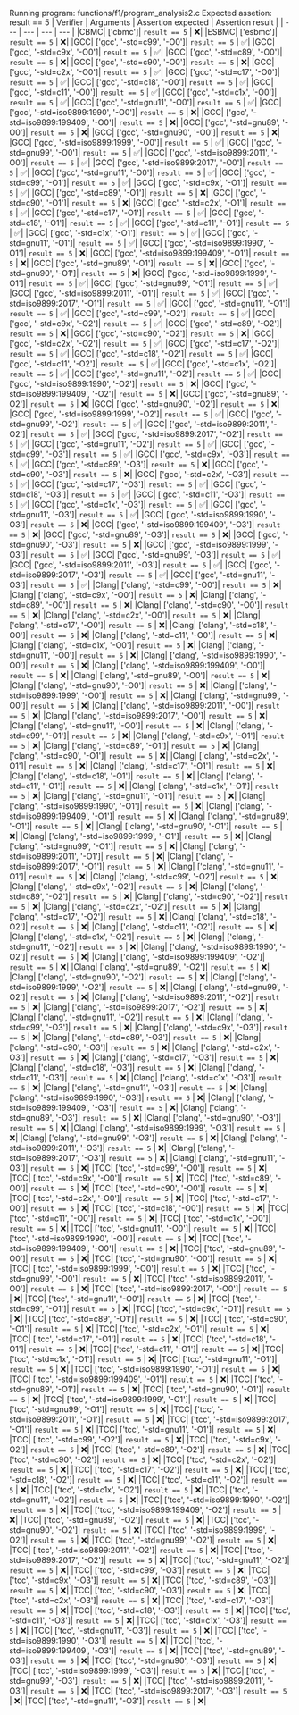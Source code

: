 Running program: functions/f1/program_analysis2.c
Expected assetion: result == 5
| Verifier | Arguments | Assertion expected | Assertion result |
| --- | --- | --- | --- |
|CBMC| ['cbmc']| `result == 5` | ❌️|
|ESBMC| ['esbmc']| `result == 5` | ❌️|
|GCC| ['gcc', '-std=c99', '-O0']| `result == 5` | ✅️|
|GCC| ['gcc', '-std=c9x', '-O0']| `result == 5` | ✅️|
|GCC| ['gcc', '-std=c89', '-O0']| `result == 5` | ❌️|
|GCC| ['gcc', '-std=c90', '-O0']| `result == 5` | ❌️|
|GCC| ['gcc', '-std=c2x', '-O0']| `result == 5` | ✅️|
|GCC| ['gcc', '-std=c17', '-O0']| `result == 5` | ✅️|
|GCC| ['gcc', '-std=c18', '-O0']| `result == 5` | ✅️|
|GCC| ['gcc', '-std=c11', '-O0']| `result == 5` | ✅️|
|GCC| ['gcc', '-std=c1x', '-O0']| `result == 5` | ✅️|
|GCC| ['gcc', '-std=gnu11', '-O0']| `result == 5` | ✅️|
|GCC| ['gcc', '-std=iso9899:1990', '-O0']| `result == 5` | ❌️|
|GCC| ['gcc', '-std=iso9899:199409', '-O0']| `result == 5` | ❌️|
|GCC| ['gcc', '-std=gnu89', '-O0']| `result == 5` | ❌️|
|GCC| ['gcc', '-std=gnu90', '-O0']| `result == 5` | ❌️|
|GCC| ['gcc', '-std=iso9899:1999', '-O0']| `result == 5` | ✅️|
|GCC| ['gcc', '-std=gnu99', '-O0']| `result == 5` | ✅️|
|GCC| ['gcc', '-std=iso9899:2011', '-O0']| `result == 5` | ✅️|
|GCC| ['gcc', '-std=iso9899:2017', '-O0']| `result == 5` | ✅️|
|GCC| ['gcc', '-std=gnu11', '-O0']| `result == 5` | ✅️|
|GCC| ['gcc', '-std=c99', '-O1']| `result == 5` | ✅️|
|GCC| ['gcc', '-std=c9x', '-O1']| `result == 5` | ✅️|
|GCC| ['gcc', '-std=c89', '-O1']| `result == 5` | ❌️|
|GCC| ['gcc', '-std=c90', '-O1']| `result == 5` | ❌️|
|GCC| ['gcc', '-std=c2x', '-O1']| `result == 5` | ✅️|
|GCC| ['gcc', '-std=c17', '-O1']| `result == 5` | ✅️|
|GCC| ['gcc', '-std=c18', '-O1']| `result == 5` | ✅️|
|GCC| ['gcc', '-std=c11', '-O1']| `result == 5` | ✅️|
|GCC| ['gcc', '-std=c1x', '-O1']| `result == 5` | ✅️|
|GCC| ['gcc', '-std=gnu11', '-O1']| `result == 5` | ✅️|
|GCC| ['gcc', '-std=iso9899:1990', '-O1']| `result == 5` | ❌️|
|GCC| ['gcc', '-std=iso9899:199409', '-O1']| `result == 5` | ❌️|
|GCC| ['gcc', '-std=gnu89', '-O1']| `result == 5` | ❌️|
|GCC| ['gcc', '-std=gnu90', '-O1']| `result == 5` | ❌️|
|GCC| ['gcc', '-std=iso9899:1999', '-O1']| `result == 5` | ✅️|
|GCC| ['gcc', '-std=gnu99', '-O1']| `result == 5` | ✅️|
|GCC| ['gcc', '-std=iso9899:2011', '-O1']| `result == 5` | ✅️|
|GCC| ['gcc', '-std=iso9899:2017', '-O1']| `result == 5` | ✅️|
|GCC| ['gcc', '-std=gnu11', '-O1']| `result == 5` | ✅️|
|GCC| ['gcc', '-std=c99', '-O2']| `result == 5` | ✅️|
|GCC| ['gcc', '-std=c9x', '-O2']| `result == 5` | ✅️|
|GCC| ['gcc', '-std=c89', '-O2']| `result == 5` | ❌️|
|GCC| ['gcc', '-std=c90', '-O2']| `result == 5` | ❌️|
|GCC| ['gcc', '-std=c2x', '-O2']| `result == 5` | ✅️|
|GCC| ['gcc', '-std=c17', '-O2']| `result == 5` | ✅️|
|GCC| ['gcc', '-std=c18', '-O2']| `result == 5` | ✅️|
|GCC| ['gcc', '-std=c11', '-O2']| `result == 5` | ✅️|
|GCC| ['gcc', '-std=c1x', '-O2']| `result == 5` | ✅️|
|GCC| ['gcc', '-std=gnu11', '-O2']| `result == 5` | ✅️|
|GCC| ['gcc', '-std=iso9899:1990', '-O2']| `result == 5` | ❌️|
|GCC| ['gcc', '-std=iso9899:199409', '-O2']| `result == 5` | ❌️|
|GCC| ['gcc', '-std=gnu89', '-O2']| `result == 5` | ❌️|
|GCC| ['gcc', '-std=gnu90', '-O2']| `result == 5` | ❌️|
|GCC| ['gcc', '-std=iso9899:1999', '-O2']| `result == 5` | ✅️|
|GCC| ['gcc', '-std=gnu99', '-O2']| `result == 5` | ✅️|
|GCC| ['gcc', '-std=iso9899:2011', '-O2']| `result == 5` | ✅️|
|GCC| ['gcc', '-std=iso9899:2017', '-O2']| `result == 5` | ✅️|
|GCC| ['gcc', '-std=gnu11', '-O2']| `result == 5` | ✅️|
|GCC| ['gcc', '-std=c99', '-O3']| `result == 5` | ✅️|
|GCC| ['gcc', '-std=c9x', '-O3']| `result == 5` | ✅️|
|GCC| ['gcc', '-std=c89', '-O3']| `result == 5` | ❌️|
|GCC| ['gcc', '-std=c90', '-O3']| `result == 5` | ❌️|
|GCC| ['gcc', '-std=c2x', '-O3']| `result == 5` | ✅️|
|GCC| ['gcc', '-std=c17', '-O3']| `result == 5` | ✅️|
|GCC| ['gcc', '-std=c18', '-O3']| `result == 5` | ✅️|
|GCC| ['gcc', '-std=c11', '-O3']| `result == 5` | ✅️|
|GCC| ['gcc', '-std=c1x', '-O3']| `result == 5` | ✅️|
|GCC| ['gcc', '-std=gnu11', '-O3']| `result == 5` | ✅️|
|GCC| ['gcc', '-std=iso9899:1990', '-O3']| `result == 5` | ❌️|
|GCC| ['gcc', '-std=iso9899:199409', '-O3']| `result == 5` | ❌️|
|GCC| ['gcc', '-std=gnu89', '-O3']| `result == 5` | ❌️|
|GCC| ['gcc', '-std=gnu90', '-O3']| `result == 5` | ❌️|
|GCC| ['gcc', '-std=iso9899:1999', '-O3']| `result == 5` | ✅️|
|GCC| ['gcc', '-std=gnu99', '-O3']| `result == 5` | ✅️|
|GCC| ['gcc', '-std=iso9899:2011', '-O3']| `result == 5` | ✅️|
|GCC| ['gcc', '-std=iso9899:2017', '-O3']| `result == 5` | ✅️|
|GCC| ['gcc', '-std=gnu11', '-O3']| `result == 5` | ✅️|
|Clang| ['clang', '-std=c99', '-O0']| `result == 5` | ❌️|
|Clang| ['clang', '-std=c9x', '-O0']| `result == 5` | ❌️|
|Clang| ['clang', '-std=c89', '-O0']| `result == 5` | ❌️|
|Clang| ['clang', '-std=c90', '-O0']| `result == 5` | ❌️|
|Clang| ['clang', '-std=c2x', '-O0']| `result == 5` | ❌️|
|Clang| ['clang', '-std=c17', '-O0']| `result == 5` | ❌️|
|Clang| ['clang', '-std=c18', '-O0']| `result == 5` | ❌️|
|Clang| ['clang', '-std=c11', '-O0']| `result == 5` | ❌️|
|Clang| ['clang', '-std=c1x', '-O0']| `result == 5` | ❌️|
|Clang| ['clang', '-std=gnu11', '-O0']| `result == 5` | ❌️|
|Clang| ['clang', '-std=iso9899:1990', '-O0']| `result == 5` | ❌️|
|Clang| ['clang', '-std=iso9899:199409', '-O0']| `result == 5` | ❌️|
|Clang| ['clang', '-std=gnu89', '-O0']| `result == 5` | ❌️|
|Clang| ['clang', '-std=gnu90', '-O0']| `result == 5` | ❌️|
|Clang| ['clang', '-std=iso9899:1999', '-O0']| `result == 5` | ❌️|
|Clang| ['clang', '-std=gnu99', '-O0']| `result == 5` | ❌️|
|Clang| ['clang', '-std=iso9899:2011', '-O0']| `result == 5` | ❌️|
|Clang| ['clang', '-std=iso9899:2017', '-O0']| `result == 5` | ❌️|
|Clang| ['clang', '-std=gnu11', '-O0']| `result == 5` | ❌️|
|Clang| ['clang', '-std=c99', '-O1']| `result == 5` | ❌️|
|Clang| ['clang', '-std=c9x', '-O1']| `result == 5` | ❌️|
|Clang| ['clang', '-std=c89', '-O1']| `result == 5` | ❌️|
|Clang| ['clang', '-std=c90', '-O1']| `result == 5` | ❌️|
|Clang| ['clang', '-std=c2x', '-O1']| `result == 5` | ❌️|
|Clang| ['clang', '-std=c17', '-O1']| `result == 5` | ❌️|
|Clang| ['clang', '-std=c18', '-O1']| `result == 5` | ❌️|
|Clang| ['clang', '-std=c11', '-O1']| `result == 5` | ❌️|
|Clang| ['clang', '-std=c1x', '-O1']| `result == 5` | ❌️|
|Clang| ['clang', '-std=gnu11', '-O1']| `result == 5` | ❌️|
|Clang| ['clang', '-std=iso9899:1990', '-O1']| `result == 5` | ❌️|
|Clang| ['clang', '-std=iso9899:199409', '-O1']| `result == 5` | ❌️|
|Clang| ['clang', '-std=gnu89', '-O1']| `result == 5` | ❌️|
|Clang| ['clang', '-std=gnu90', '-O1']| `result == 5` | ❌️|
|Clang| ['clang', '-std=iso9899:1999', '-O1']| `result == 5` | ❌️|
|Clang| ['clang', '-std=gnu99', '-O1']| `result == 5` | ❌️|
|Clang| ['clang', '-std=iso9899:2011', '-O1']| `result == 5` | ❌️|
|Clang| ['clang', '-std=iso9899:2017', '-O1']| `result == 5` | ❌️|
|Clang| ['clang', '-std=gnu11', '-O1']| `result == 5` | ❌️|
|Clang| ['clang', '-std=c99', '-O2']| `result == 5` | ❌️|
|Clang| ['clang', '-std=c9x', '-O2']| `result == 5` | ❌️|
|Clang| ['clang', '-std=c89', '-O2']| `result == 5` | ❌️|
|Clang| ['clang', '-std=c90', '-O2']| `result == 5` | ❌️|
|Clang| ['clang', '-std=c2x', '-O2']| `result == 5` | ❌️|
|Clang| ['clang', '-std=c17', '-O2']| `result == 5` | ❌️|
|Clang| ['clang', '-std=c18', '-O2']| `result == 5` | ❌️|
|Clang| ['clang', '-std=c11', '-O2']| `result == 5` | ❌️|
|Clang| ['clang', '-std=c1x', '-O2']| `result == 5` | ❌️|
|Clang| ['clang', '-std=gnu11', '-O2']| `result == 5` | ❌️|
|Clang| ['clang', '-std=iso9899:1990', '-O2']| `result == 5` | ❌️|
|Clang| ['clang', '-std=iso9899:199409', '-O2']| `result == 5` | ❌️|
|Clang| ['clang', '-std=gnu89', '-O2']| `result == 5` | ❌️|
|Clang| ['clang', '-std=gnu90', '-O2']| `result == 5` | ❌️|
|Clang| ['clang', '-std=iso9899:1999', '-O2']| `result == 5` | ❌️|
|Clang| ['clang', '-std=gnu99', '-O2']| `result == 5` | ❌️|
|Clang| ['clang', '-std=iso9899:2011', '-O2']| `result == 5` | ❌️|
|Clang| ['clang', '-std=iso9899:2017', '-O2']| `result == 5` | ❌️|
|Clang| ['clang', '-std=gnu11', '-O2']| `result == 5` | ❌️|
|Clang| ['clang', '-std=c99', '-O3']| `result == 5` | ❌️|
|Clang| ['clang', '-std=c9x', '-O3']| `result == 5` | ❌️|
|Clang| ['clang', '-std=c89', '-O3']| `result == 5` | ❌️|
|Clang| ['clang', '-std=c90', '-O3']| `result == 5` | ❌️|
|Clang| ['clang', '-std=c2x', '-O3']| `result == 5` | ❌️|
|Clang| ['clang', '-std=c17', '-O3']| `result == 5` | ❌️|
|Clang| ['clang', '-std=c18', '-O3']| `result == 5` | ❌️|
|Clang| ['clang', '-std=c11', '-O3']| `result == 5` | ❌️|
|Clang| ['clang', '-std=c1x', '-O3']| `result == 5` | ❌️|
|Clang| ['clang', '-std=gnu11', '-O3']| `result == 5` | ❌️|
|Clang| ['clang', '-std=iso9899:1990', '-O3']| `result == 5` | ❌️|
|Clang| ['clang', '-std=iso9899:199409', '-O3']| `result == 5` | ❌️|
|Clang| ['clang', '-std=gnu89', '-O3']| `result == 5` | ❌️|
|Clang| ['clang', '-std=gnu90', '-O3']| `result == 5` | ❌️|
|Clang| ['clang', '-std=iso9899:1999', '-O3']| `result == 5` | ❌️|
|Clang| ['clang', '-std=gnu99', '-O3']| `result == 5` | ❌️|
|Clang| ['clang', '-std=iso9899:2011', '-O3']| `result == 5` | ❌️|
|Clang| ['clang', '-std=iso9899:2017', '-O3']| `result == 5` | ❌️|
|Clang| ['clang', '-std=gnu11', '-O3']| `result == 5` | ❌️|
|TCC| ['tcc', '-std=c99', '-O0']| `result == 5` | ❌️|
|TCC| ['tcc', '-std=c9x', '-O0']| `result == 5` | ❌️|
|TCC| ['tcc', '-std=c89', '-O0']| `result == 5` | ❌️|
|TCC| ['tcc', '-std=c90', '-O0']| `result == 5` | ❌️|
|TCC| ['tcc', '-std=c2x', '-O0']| `result == 5` | ❌️|
|TCC| ['tcc', '-std=c17', '-O0']| `result == 5` | ❌️|
|TCC| ['tcc', '-std=c18', '-O0']| `result == 5` | ❌️|
|TCC| ['tcc', '-std=c11', '-O0']| `result == 5` | ❌️|
|TCC| ['tcc', '-std=c1x', '-O0']| `result == 5` | ❌️|
|TCC| ['tcc', '-std=gnu11', '-O0']| `result == 5` | ❌️|
|TCC| ['tcc', '-std=iso9899:1990', '-O0']| `result == 5` | ❌️|
|TCC| ['tcc', '-std=iso9899:199409', '-O0']| `result == 5` | ❌️|
|TCC| ['tcc', '-std=gnu89', '-O0']| `result == 5` | ❌️|
|TCC| ['tcc', '-std=gnu90', '-O0']| `result == 5` | ❌️|
|TCC| ['tcc', '-std=iso9899:1999', '-O0']| `result == 5` | ❌️|
|TCC| ['tcc', '-std=gnu99', '-O0']| `result == 5` | ❌️|
|TCC| ['tcc', '-std=iso9899:2011', '-O0']| `result == 5` | ❌️|
|TCC| ['tcc', '-std=iso9899:2017', '-O0']| `result == 5` | ❌️|
|TCC| ['tcc', '-std=gnu11', '-O0']| `result == 5` | ❌️|
|TCC| ['tcc', '-std=c99', '-O1']| `result == 5` | ❌️|
|TCC| ['tcc', '-std=c9x', '-O1']| `result == 5` | ❌️|
|TCC| ['tcc', '-std=c89', '-O1']| `result == 5` | ❌️|
|TCC| ['tcc', '-std=c90', '-O1']| `result == 5` | ❌️|
|TCC| ['tcc', '-std=c2x', '-O1']| `result == 5` | ❌️|
|TCC| ['tcc', '-std=c17', '-O1']| `result == 5` | ❌️|
|TCC| ['tcc', '-std=c18', '-O1']| `result == 5` | ❌️|
|TCC| ['tcc', '-std=c11', '-O1']| `result == 5` | ❌️|
|TCC| ['tcc', '-std=c1x', '-O1']| `result == 5` | ❌️|
|TCC| ['tcc', '-std=gnu11', '-O1']| `result == 5` | ❌️|
|TCC| ['tcc', '-std=iso9899:1990', '-O1']| `result == 5` | ❌️|
|TCC| ['tcc', '-std=iso9899:199409', '-O1']| `result == 5` | ❌️|
|TCC| ['tcc', '-std=gnu89', '-O1']| `result == 5` | ❌️|
|TCC| ['tcc', '-std=gnu90', '-O1']| `result == 5` | ❌️|
|TCC| ['tcc', '-std=iso9899:1999', '-O1']| `result == 5` | ❌️|
|TCC| ['tcc', '-std=gnu99', '-O1']| `result == 5` | ❌️|
|TCC| ['tcc', '-std=iso9899:2011', '-O1']| `result == 5` | ❌️|
|TCC| ['tcc', '-std=iso9899:2017', '-O1']| `result == 5` | ❌️|
|TCC| ['tcc', '-std=gnu11', '-O1']| `result == 5` | ❌️|
|TCC| ['tcc', '-std=c99', '-O2']| `result == 5` | ❌️|
|TCC| ['tcc', '-std=c9x', '-O2']| `result == 5` | ❌️|
|TCC| ['tcc', '-std=c89', '-O2']| `result == 5` | ❌️|
|TCC| ['tcc', '-std=c90', '-O2']| `result == 5` | ❌️|
|TCC| ['tcc', '-std=c2x', '-O2']| `result == 5` | ❌️|
|TCC| ['tcc', '-std=c17', '-O2']| `result == 5` | ❌️|
|TCC| ['tcc', '-std=c18', '-O2']| `result == 5` | ❌️|
|TCC| ['tcc', '-std=c11', '-O2']| `result == 5` | ❌️|
|TCC| ['tcc', '-std=c1x', '-O2']| `result == 5` | ❌️|
|TCC| ['tcc', '-std=gnu11', '-O2']| `result == 5` | ❌️|
|TCC| ['tcc', '-std=iso9899:1990', '-O2']| `result == 5` | ❌️|
|TCC| ['tcc', '-std=iso9899:199409', '-O2']| `result == 5` | ❌️|
|TCC| ['tcc', '-std=gnu89', '-O2']| `result == 5` | ❌️|
|TCC| ['tcc', '-std=gnu90', '-O2']| `result == 5` | ❌️|
|TCC| ['tcc', '-std=iso9899:1999', '-O2']| `result == 5` | ❌️|
|TCC| ['tcc', '-std=gnu99', '-O2']| `result == 5` | ❌️|
|TCC| ['tcc', '-std=iso9899:2011', '-O2']| `result == 5` | ❌️|
|TCC| ['tcc', '-std=iso9899:2017', '-O2']| `result == 5` | ❌️|
|TCC| ['tcc', '-std=gnu11', '-O2']| `result == 5` | ❌️|
|TCC| ['tcc', '-std=c99', '-O3']| `result == 5` | ❌️|
|TCC| ['tcc', '-std=c9x', '-O3']| `result == 5` | ❌️|
|TCC| ['tcc', '-std=c89', '-O3']| `result == 5` | ❌️|
|TCC| ['tcc', '-std=c90', '-O3']| `result == 5` | ❌️|
|TCC| ['tcc', '-std=c2x', '-O3']| `result == 5` | ❌️|
|TCC| ['tcc', '-std=c17', '-O3']| `result == 5` | ❌️|
|TCC| ['tcc', '-std=c18', '-O3']| `result == 5` | ❌️|
|TCC| ['tcc', '-std=c11', '-O3']| `result == 5` | ❌️|
|TCC| ['tcc', '-std=c1x', '-O3']| `result == 5` | ❌️|
|TCC| ['tcc', '-std=gnu11', '-O3']| `result == 5` | ❌️|
|TCC| ['tcc', '-std=iso9899:1990', '-O3']| `result == 5` | ❌️|
|TCC| ['tcc', '-std=iso9899:199409', '-O3']| `result == 5` | ❌️|
|TCC| ['tcc', '-std=gnu89', '-O3']| `result == 5` | ❌️|
|TCC| ['tcc', '-std=gnu90', '-O3']| `result == 5` | ❌️|
|TCC| ['tcc', '-std=iso9899:1999', '-O3']| `result == 5` | ❌️|
|TCC| ['tcc', '-std=gnu99', '-O3']| `result == 5` | ❌️|
|TCC| ['tcc', '-std=iso9899:2011', '-O3']| `result == 5` | ❌️|
|TCC| ['tcc', '-std=iso9899:2017', '-O3']| `result == 5` | ❌️|
|TCC| ['tcc', '-std=gnu11', '-O3']| `result == 5` | ❌️|
